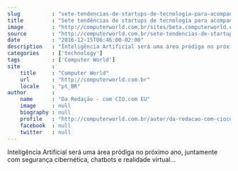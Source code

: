 ```yaml
---
slug          : "sete-tendencias-de-startups-de-tecnologia-para-acompanhar-em-2017"
title         : "Sete tendências de startups de tecnologia para acompanhar em 2017"
image         : "http://computerworld.com.br/sites/beta.computerworld.com.br/files/news_articles/artificial-intelligence.jpg"
source        : "http://computerworld.com.br/sete-tendencias-de-startups-de-tecnologia-para-acompanhar-em-2017"
date          : "2016-12-15T06:46:00-02:00"
description   : "Inteligência Artificial será uma área pródiga no próximo ano, juntamente com segurança cibernética, chatbots e realidade virtual..."
categories    : ['technology']
tags          : ['Computer World']
site          :
    title     : "Computer World"
    url       : "http://computerworld.com.br"
    locale    : "pt_BR"
author        :
    name      : "Da Redação - com CIO.com EU"
    image     : null
    biography : null
    profile   : "http://computerworld.com.br/autor/da-redacao-com-ciocom-eua"
    facebook  : null
    twitter   : null
---
```


Inteligência Artificial será uma área pródiga no próximo ano, juntamente com segurança cibernética, chatbots e realidade virtual...
